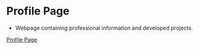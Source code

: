 # Profile Page

* Webpage containing professional information and developed projects. 

[Profile Page](https://jmendiola84.github.io)
